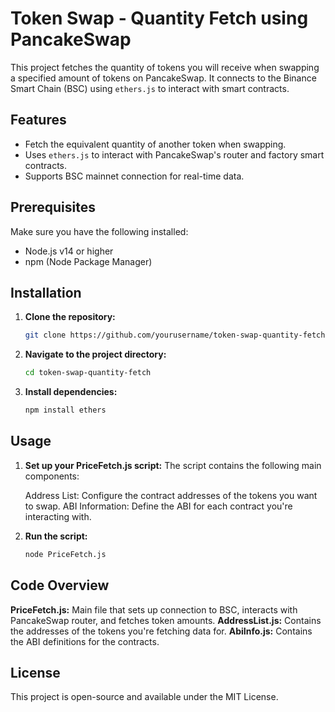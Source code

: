 # Token Swap - Quantity Fetch using PancakeSwap

This project fetches the quantity of tokens you will receive when swapping a specified amount of tokens on PancakeSwap. It connects to the Binance Smart Chain (BSC) using `ethers.js` to interact with smart contracts.

## Features

- Fetch the equivalent quantity of another token when swapping.
- Uses `ethers.js` to interact with PancakeSwap's router and factory smart contracts.
- Supports BSC mainnet connection for real-time data.

## Prerequisites

Make sure you have the following installed:

- Node.js v14 or higher
- npm (Node Package Manager)

## Installation

1. **Clone the repository:**

   ```bash
   git clone https://github.com/yourusername/token-swap-quantity-fetch.git
2. **Navigate to the project directory:**
   ```bash
   cd token-swap-quantity-fetch
3. **Install dependencies:**
   ```bash
   npm install ethers


## Usage

1. **Set up your PriceFetch.js script:**
   The script contains the following main components:

   Address List: Configure the contract addresses of the tokens you want to swap.
   ABI Information: Define the ABI for each contract you're interacting with.

2. **Run the script:**
   ```bash
   node PriceFetch.js


## Code Overview

**PriceFetch.js:** Main file that sets up connection to BSC, interacts with PancakeSwap router, and fetches token amounts.
**AddressList.js:** Contains the addresses of the tokens you're fetching data for.
**AbiInfo.js:** Contains the ABI definitions for the contracts.

## License
This project is open-source and available under the MIT License.
